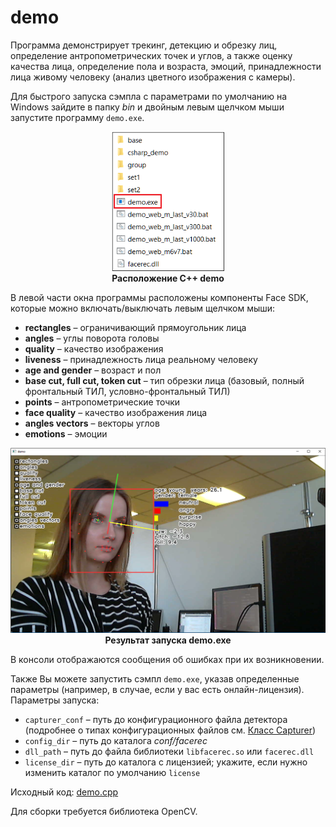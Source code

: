 # demo

Программа демонстрирует трекинг, детекцию и обрезку лиц, определение антропометрических точек и углов, а также оценку качества лица, определение пола и возраста, эмоций, принадлежности лица живому человеку (анализ цветного изображения с камеры).

Для быстрого запуска сэмпла с параметрами по умолчанию на Windows зайдите в папку *bin* и двойным левым щелчком мыши запустите программу `demo.exe`.

<p align="center">
<img width="180" src="../../img/cpp_demo_exe.png"><br>
<b>Расположение C++ demo</b>
</p>

В левой части окна программы расположены компоненты Face SDK, которые можно включать/выключать левым щелчком мыши:

* **rectangles** – ограничивающий прямоугольник лица
* **angles** – углы поворота головы
* **quality** – качество изображения
* **liveness** – принадлежность лица реальному человеку
* **age and gender** – возраст и пол
* **base cut, full cut, token cut** – тип обрезки лица (базовый, полный фронтальный ТИЛ, условно-фронтальный ТИЛ)
* **points** – антропометрические точки
* **face quality** – качество изображения лица
* **angles vectors** – векторы углов
* **emotions** – эмоции

<p align="center">
<img width="600" src="../../img/demo_cpp.png"><br>
<b>Результат запуска demo.exe</b>
</p>

В консоли отображаются сообщения об ошибках при их возникновении.

Также Вы можете запустить сэмпл `demo.exe`, указав определенные параметры (например, в случае, если у вас есть онлайн-лицензия). Параметры запуска:  

* `capturer_conf` – путь до конфигурационного файла детектора (подробнее о типах конфигурационных файлов см. [Класс Capturer](../../development/face_capturing.md#класс-capturer))
* `config_dir` – путь до каталога *conf/facerec*
* `dll_path` – путь до файла библиотеки `libfacerec.so` или `facerec.dll`
* `license_dir` – путь до каталога с лицензией; укажите, если нужно изменить каталог по умолчанию `license`

Исходный код: [demo.cpp](../../../examples/cpp/demo/demo.cpp)

Для сборки требуется библиотека OpenCV.
